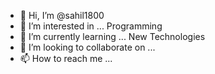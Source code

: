 - 👋 Hi, I’m @sahil1800
- 👀 I’m interested in ... Programming
- 🌱 I’m currently learning ... New Technologies
- 💞️ I’m looking to collaborate on ...
- 📫 How to reach me ... 

<!---
sahil1800/sahil1800 is a ✨ special ✨ repository because its `README.md` (this file) appears on your GitHub profile.
You can click the Preview link to take a look at your changes.
--->
